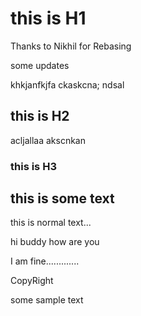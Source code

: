 # this is H1

Thanks to Nikhil for Rebasing

 some updates


khkjanfkjfa
ckaskcna;
ndsal

## this is H2
acljallaa akscnkan
### this is H3


## this is some text

this is normal text...


hi buddy how are you


I am fine.............



CopyRight

some sample text